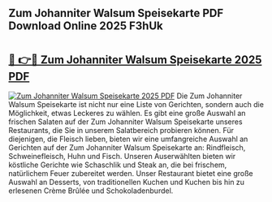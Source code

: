 ## Zum Johanniter Walsum Speisekarte PDF Download Online 2025 F3hUk

# <h2><a href="http://gcbe0id.nevu.top/?p=Zum+Johanniter+Walsum+Speisekarte">🔗 👉🔴 Zum Johanniter Walsum Speisekarte 2025 PDF</a></h2>

[![Zum Johanniter Walsum Speisekarte 2025 PDF](https://i.imgur.com/dBaPXMq.png)](http://gcbe0id.nevu.top/?p=Zum+Johanniter+Walsum+Speisekarte)
Die Zum Johanniter Walsum Speisekarte ist nicht nur eine Liste von Gerichten, sondern auch die Möglichkeit, etwas Leckeres zu wählen. Es gibt eine große Auswahl an frischen Salaten auf der Zum Johanniter Walsum Speisekarte unseres Restaurants, die Sie in unserem Salatbereich probieren können. Für diejenigen, die Fleisch lieben, bieten wir eine umfangreiche Auswahl an Gerichten auf der Zum Johanniter Walsum Speisekarte an: Rindfleisch, Schweinefleisch, Huhn und Fisch. Unseren Auserwählten bieten wir köstliche Gerichte wie Schaschlik und Steak an, die bei frischem, natürlichem Feuer zubereitet werden. Unser Restaurant bietet eine große Auswahl an Desserts, von traditionellen Kuchen und Kuchen bis hin zu erlesenen Crème Brûlée und Schokoladenburdel.
